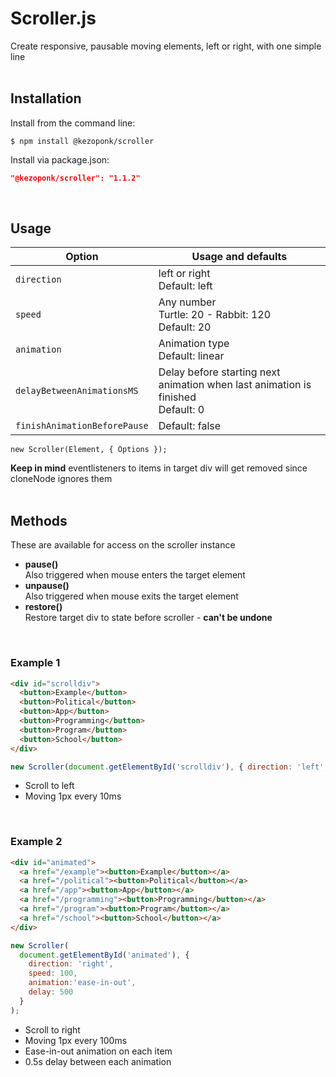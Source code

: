# Scroller.js
Create responsive, pausable moving elements, left or right, with one simple line
<br/><br/>

## Installation
Install from the command line:
```shell
$ npm install @kezoponk/scroller
```
Install via package.json:
```json
"@kezoponk/scroller": "1.1.2" 
```
<br/>

## Usage
| Option | Usage and defaults |
| --- | --- |
| `direction` | left or right <br/>Default: left |
| `speed` | Any number <br/>Turtle: 20 - Rabbit: 120<br/>Default: 20 |
| `animation` | Animation type <br/>Default: linear |
| `delayBetweenAnimationsMS` | Delay before starting next animation when last animation is finished<br>Default: 0 |
| `finishAnimationBeforePause` | Default: false |

<code>new Scroller(Element, { Options });</code>

**Keep in mind** eventlisteners to items in target div will get removed since cloneNode ignores them
<br/><br/>

## Methods
These are available for access on the scroller instance <br/>
* **pause()** <br/>
Also triggered when mouse enters the target element <br/>
* **unpause()** <br/>
Also triggered when mouse exits the target element <br/>
* **restore()** <br/>
Restore target div to state before scroller - **can't be undone**

<br/>

### Example 1

```html
<div id="scrolldiv">
  <button>Example</button>
  <button>Political</button>
  <button>App</button>
  <button>Programming</button>
  <button>Program</button>
  <button>School</button>
</div>
```
```javascript
new Scroller(document.getElementById('scrolldiv'), { direction: 'left', speed: 10 });
```
- Scroll to left
- Moving 1px every 10ms

<br/>
    
### Example 2

```html
<div id="animated">
  <a href="/example"><button>Example</button></a>
  <a href="/political"><button>Political</button></a>
  <a href="/app"><button>App</button></a>
  <a href="/programming"><button>Programming</button></a>
  <a href="/program"><button>Program</button></a>
  <a href="/school"><button>School</button></a>
</div>
```
```javascript
new Scroller(
  document.getElementById('animated'), { 
    direction: 'right', 
    speed: 100, 
    animation:'ease-in-out', 
    delay: 500 
  }
);
```
- Scroll to right
- Moving 1px every 100ms
- Ease-in-out animation on each item
- 0.5s delay between each animation

<br/>
